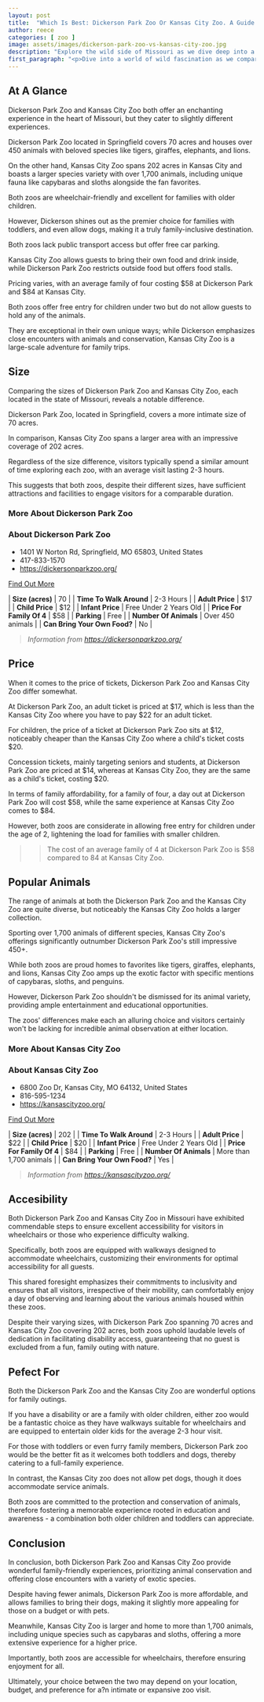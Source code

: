 ```yaml
---
layout: post
title:  "Which Is Best: Dickerson Park Zoo Or Kansas City Zoo. A Guide To Which Is The Best Zoo In Missouri, USA"
author: reece
categories: [ zoo ]
image: assets/images/dickerson-park-zoo-vs-kansas-city-zoo.jpg
description: "Explore the wild side of Missouri as we dive deep into a comparison of the beloved Dickerson Park Zoo and Kansas City Zoo. Discover unique attractions, diverse animal species, engaging exhibits, and find out which zoo offers you the best wildlife adventure!"
first_paragraph: "<p>Dive into a world of wild fascination as we compare two of Missouri's wildlife treasures - The Dickerson Park Zoo in Springfield and Kansas City Zoo.</p><p>Whether you're interested in the close encounters with over 450 animals at Dickerson Park Zoo, or intrigued by the expansive 202 acres and more than 1,700 animals at Kansas City Zoo, we will provide a detailed comparison between these two zoological parks.</p><p>From ticket pricing and family accessibility to the variety of creatures you can marvel at, read on to discover the unique highlights each zoo offers and make an educated decision on your next family day out.</p>"
---
```


<div class="overview" markdown="1"> 

## At A Glance 

Dickerson Park Zoo and Kansas City Zoo both offer an enchanting experience in the heart of Missouri, but they cater to slightly different experiences. 

Dickerson Park Zoo located in Springfield covers 70 acres and houses over 450 animals with beloved species like tigers, giraffes, elephants, and lions. 

On the other hand, Kansas City Zoo spans 202 acres in Kansas City and boasts a larger species variety with over 1,700 animals, including unique fauna like capybaras and sloths alongside the fan favorites. 

Both zoos are wheelchair-friendly and excellent for families with older children. 

However, Dickerson shines out as the premier choice for families with toddlers, and even allow dogs, making it a truly family-inclusive destination. 

Both zoos lack public transport access but offer free car parking. 

Kansas City Zoo allows guests to bring their own food and drink inside, while Dickerson Park Zoo restricts outside food but offers food stalls. 

Pricing varies, with an average family of four costing $58 at Dickerson Park and $84 at Kansas City. 

Both zoos offer free entry for children under two but do not allow guests to hold any of the animals. 

They are exceptional in their own unique ways; while Dickerson emphasizes close encounters with animals and conservation, Kansas City Zoo is a large-scale adventure for family trips.

</div>
    
    

## Size 

Comparing the sizes of Dickerson Park Zoo and Kansas City Zoo, each located in the state of Missouri, reveals a notable difference. 

Dickerson Park Zoo, located in Springfield, covers a more intimate size of 70 acres. 

In comparison, Kansas City Zoo spans a larger area with an impressive coverage of 202 acres. 

Regardless of the size difference, visitors typically spend a similar amount of time exploring each zoo, with an average visit lasting 2-3 hours. 

This suggests that both zoos, despite their different sizes, have sufficient attractions and facilities to engage visitors for a comparable duration.
<div class="overview" markdown="1" id="wyntk-dickerson-park-zoo"> 

### More About Dickerson Park Zoo

<div class="find-out-more" markdown="1">

### About Dickerson Park Zoo

- 1401 W Norton Rd, Springfield, MO 65803, United States
- 417-833-1570
- <a href="https://dickersonparkzoo.org/">https://dickersonparkzoo.org/</a>



<a class="subscribe btn" href="https://dickersonparkzoo.org/">Find Out More</a>

</div>


    

| **Size (acres)** | 70 |
| **Time To Walk Around** | 2-3 Hours |
| **Adult Price** | $17 |
| **Child Price** | $12 |
| **Infant Price** | Free Under 2 Years Old |
| **Price For Family Of 4** | $58 |
| **Parking** | Free |
| **Number Of Animals** | Over 450 animals |
| **Can Bring Your Own Food?** | No |


> *Information from https://dickersonparkzoo.org/* 



</div>



## Price 

When it comes to the price of tickets, Dickerson Park Zoo and Kansas City Zoo differ somewhat. 

At Dickerson Park Zoo, an adult ticket is priced at $17, which is less than the Kansas City Zoo where you have to pay $22 for an adult ticket. 

For children, the price of a ticket at Dickerson Park Zoo sits at $12, noticeably cheaper than the Kansas City Zoo where a child's ticket costs $20. 

Concession tickets, mainly targeting seniors and students, at Dickerson Park Zoo are priced at $14, whereas at Kansas City Zoo, they are the same as a child's ticket, costing $20. 

In terms of family affordability, for a family of four, a day out at Dickerson Park Zoo will cost $58, while the same experience at Kansas City Zoo comes to $84. 

However, both zoos are considerate in allowing free entry for children under the age of 2, lightening the load for families with smaller children.

>> The cost of an average family of 4 at Dickerson Park Zoo is $58 compared to 84 at Kansas City Zoo.



## Popular Animals 

The range of animals at both the Dickerson Park Zoo and the Kansas City Zoo are quite diverse, but noticeably the Kansas City Zoo holds a larger collection. 

Sporting over 1,700 animals of different species, Kansas City Zoo's offerings significantly outnumber Dickerson Park Zoo's still impressive 450+. 

While both zoos are proud homes to favorites like tigers, giraffes, elephants, and lions, Kansas City Zoo amps up the exotic factor with specific mentions of capybaras, sloths, and penguins. 

However, Dickerson Park Zoo shouldn't be dismissed for its animal variety, providing ample entertainment and educational opportunities. 

The zoos' differences make each an alluring choice and visitors certainly won't be lacking for incredible animal observation at either location.
<div class="overview" markdown="1"id="wyntk-kansas-city-zoo"> 

### More About Kansas City Zoo

<div class="find-out-more" markdown="1">

### About Kansas City Zoo

- 6800 Zoo Dr, Kansas City, MO 64132, United States
- 816-595-1234
- <a href="https://kansascityzoo.org/">https://kansascityzoo.org/</a>



<a class="subscribe btn" href="https://kansascityzoo.org/">Find Out More</a>

</div>


    

| **Size (acres)** | 202 |
| **Time To Walk Around** | 2-3 Hours |
| **Adult Price** | $22 |
| **Child Price** | $20 |
| **Infant Price** | Free Under 2 Years Old |
| **Price For Family Of 4** | $84 |
| **Parking** | Free |
| **Number Of Animals** | More than 1,700 animals |
| **Can Bring Your Own Food?** | Yes |


> *Information from https://kansascityzoo.org/* 



</div>



## Accesibility 

Both Dickerson Park Zoo and Kansas City Zoo in Missouri have exhibited commendable steps to ensure excellent accessibility for visitors in wheelchairs or those who experience difficulty walking. 

Specifically, both zoos are equipped with walkways designed to accommodate wheelchairs, customizing their environments for optimal accessibility for all guests. 

This shared foresight emphasizes their commitments to inclusivity and ensures that all visitors, irrespective of their mobility, can comfortably enjoy a day of observing and learning about the various animals housed within these zoos. 

Despite their varying sizes, with Dickerson Park Zoo spanning 70 acres and Kansas City Zoo covering 202 acres, both zoos uphold laudable levels of dedication in facilitating disability access, guaranteeing that no guest is excluded from a fun, family outing with nature.

## Pefect For 

Both the Dickerson Park Zoo and the Kansas City Zoo are wonderful options for family outings. 

If you have a disability or are a family with older children, either zoo would be a fantastic choice as they have walkways suitable for wheelchairs and are equipped to entertain older kids for the average 2-3 hour visit. 

For those with toddlers or even furry family members, Dickerson Park zoo would be the better fit as it welcomes both toddlers and dogs, thereby catering to a full-family experience. 

In contrast, the Kansas City zoo does not allow pet dogs, though it does accommodate service animals. 

Both zoos are committed to the protection and conservation of animals, therefore fostering a memorable experience rooted in education and awareness - a combination both older children and toddlers can appreciate.

## Conclusion 

In conclusion, both Dickerson Park Zoo and Kansas City Zoo provide wonderful family-friendly experiences, prioritizing animal conservation and offering close encounters with a variety of exotic species. 

Despite having fewer animals, Dickerson Park Zoo is more affordable, and allows families to bring their dogs, making it slightly more appealing for those on a budget or with pets. 

Meanwhile, Kansas City Zoo is larger and home to more than 1,700 animals, including unique species such as capybaras and sloths, offering a more extensive experience for a higher price. 

Importantly, both zoos are accessible for wheelchairs, therefore ensuring enjoyment for all. 

Ultimately, your choice between the two may depend on your location, budget, and preference for a?n intimate or expansive zoo visit.
